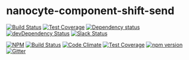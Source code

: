 # nanocyte-component-shift-send

[![Build Status](https://travis-ci.org/octoblu/nanocyte-component-shift-send.svg?branch=master)](https://travis-ci.org/octoblu/nanocyte-component-shift-send)
[![Test Coverage](https://codecov.io/gh/octoblu/nanocyte-component-shift-send/branch/master/graph/badge.svg)](https://codecov.io/gh/octoblu/nanocyte-component-shift-send)
[![Dependency status](http://img.shields.io/david/octoblu/nanocyte-component-shift-send.svg?style=flat)](https://david-dm.org/octoblu/nanocyte-component-shift-send)
[![devDependency Status](http://img.shields.io/david/dev/octoblu/nanocyte-component-shift-send.svg?style=flat)](https://david-dm.org/octoblu/nanocyte-component-shift-send#info=devDependencies)
[![Slack Status](http://community-slack.octoblu.com/badge.svg)](http://community-slack.octoblu.com)

[![NPM](https://nodei.co/npm/nanocyte-component-shift-send.svg?style=flat)](https://npmjs.org/package/nanocyte-component-shift-send)
[![Build Status](https://travis-ci.org/octoblu/nanocyte-component-shift-send.svg?branch=master)](https://travis-ci.org/octoblu/nanocyte-component-shift-send)
[![Code Climate](https://codeclimate.com/github/octoblu/nanocyte-component-shift-send/badges/gpa.svg)](https://codeclimate.com/github/octoblu/nanocyte-component-shift-send)
[![Test Coverage](https://codeclimate.com/github/octoblu/nanocyte-component-shift-send/badges/coverage.svg)](https://codeclimate.com/github/octoblu/nanocyte-component-shift-send)
[![npm version](https://badge.fury.io/js/nanocyte-component-shift-send.svg)](http://badge.fury.io/js/nanocyte-component-shift-send)
[![Gitter](https://badges.gitter.im/octoblu/help.svg)](https://gitter.im/octoblu/help)
